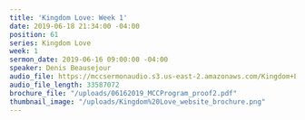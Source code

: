 ```yaml
---
title: 'Kingdom Love: Week 1'
date: 2019-06-18 21:34:00 -04:00
position: 61
series: Kingdom Love
week: 1
sermon_date: 2019-06-16 09:00:00 -04:00
speaker: Denis Beausejour
audio_file: https://mccsermonaudio.s3.us-east-2.amazonaws.com/Kingdom+Love_Week+1.lite.mp3
audio_file_length: 33587072
brochure_file: "/uploads/06162019_MCCProgram_proof2.pdf"
thumbnail_image: "/uploads/Kingdom%20Love_website_brochure.png"
---
```


